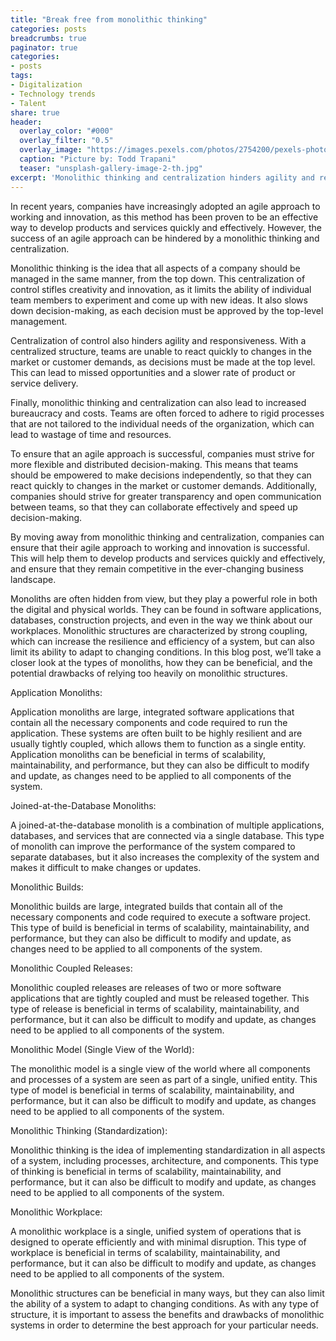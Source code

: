```yaml
---
title: "Break free from monolithic thinking"
categories: posts
breadcrumbs: true
paginator: true
categories: 
- posts
tags:
- Digitalization
- Technology trends
- Talent
share: true
header:
  overlay_color: "#000"
  overlay_filter: "0.5"
  overlay_image: "https://images.pexels.com/photos/2754200/pexels-photo-2754200.jpeg?auto=compress&cs=tinysrgb&w=1600"
  caption: "Picture by: Todd Trapani"
  teaser: "unsplash-gallery-image-2-th.jpg"
excerpt: 'Monolithic thinking and centralization hinders agility and responsiveness'
---
```

In recent years, companies have increasingly adopted an agile approach to working and innovation, as this method has been proven to be an effective way to develop products and services quickly and effectively. However, the success of an agile approach can be hindered by a monolithic thinking and centralization.

Monolithic thinking is the idea that all aspects of a company should be managed in the same manner, from the top down. This centralization of control stifles creativity and innovation, as it limits the ability of individual team members to experiment and come up with new ideas. It also slows down decision-making, as each decision must be approved by the top-level management.

Centralization of control also hinders agility and responsiveness. With a centralized structure, teams are unable to react quickly to changes in the market or customer demands, as decisions must be made at the top level. This can lead to missed opportunities and a slower rate of product or service delivery.

Finally, monolithic thinking and centralization can also lead to increased bureaucracy and costs. Teams are often forced to adhere to rigid processes that are not tailored to the individual needs of the organization, which can lead to wastage of time and resources.

To ensure that an agile approach is successful, companies must strive for more flexible and distributed decision-making. This means that teams should be empowered to make decisions independently, so that they can react quickly to changes in the market or customer demands. Additionally, companies should strive for greater transparency and open communication between teams, so that they can collaborate effectively and speed up decision-making.

By moving away from monolithic thinking and centralization, companies can ensure that their agile approach to working and innovation is successful. This will help them to develop products and services quickly and effectively, and ensure that they remain competitive in the ever-changing business landscape.

Monoliths are often hidden from view, but they play a powerful role in both the digital and physical worlds. They can be found in software applications, databases, construction projects, and even in the way we think about our workplaces. Monolithic structures are characterized by strong coupling, which can increase the resilience and efficiency of a system, but can also limit its ability to adapt to changing conditions. In this blog post, we’ll take a closer look at the types of monoliths, how they can be beneficial, and the potential drawbacks of relying too heavily on monolithic structures.

Application Monoliths:

Application monoliths are large, integrated software applications that contain all the necessary components and code required to run the application. These systems are often built to be highly resilient and are usually tightly coupled, which allows them to function as a single entity. Application monoliths can be beneficial in terms of scalability, maintainability, and performance, but they can also be difficult to modify and update, as changes need to be applied to all components of the system.

Joined-at-the-Database Monoliths:

A joined-at-the-database monolith is a combination of multiple applications, databases, and services that are connected via a single database. This type of monolith can improve the performance of the system compared to separate databases, but it also increases the complexity of the system and makes it difficult to make changes or updates.

Monolithic Builds:

Monolithic builds are large, integrated builds that contain all of the necessary components and code required to execute a software project. This type of build is beneficial in terms of scalability, maintainability, and performance, but they can also be difficult to modify and update, as changes need to be applied to all components of the system.

Monolithic Coupled Releases:

Monolithic coupled releases are releases of two or more software applications that are tightly coupled and must be released together. This type of release is beneficial in terms of scalability, maintainability, and performance, but it can also be difficult to modify and update, as changes need to be applied to all components of the system.

Monolithic Model (Single View of the World):

The monolithic model is a single view of the world where all components and processes of a system are seen as part of a single, unified entity. This type of model is beneficial in terms of scalability, maintainability, and performance, but it can also be difficult to modify and update, as changes need to be applied to all components of the system.

Monolithic Thinking (Standardization):

Monolithic thinking is the idea of implementing standardization in all aspects of a system, including processes, architecture, and components. This type of thinking is beneficial in terms of scalability, maintainability, and performance, but it can also be difficult to modify and update, as changes need to be applied to all components of the system.

Monolithic Workplace:

A monolithic workplace is a single, unified system of operations that is designed to operate efficiently and with minimal disruption. This type of workplace is beneficial in terms of scalability, maintainability, and performance, but it can also be difficult to modify and update, as changes need to be applied to all components of the system.

Monolithic structures can be beneficial in many ways, but they can also limit the ability of a system to adapt to changing conditions. As with any type of structure, it is important to assess the benefits and drawbacks of monolithic systems in order to determine the best approach for your particular needs.
